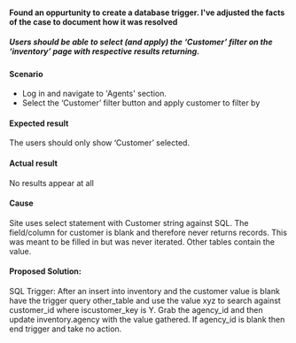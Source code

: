 #### Found an oppurtunity to create a database trigger. I've adjusted the facts of the case to document how it was resolved

##### Users should be able to select (and apply) the ‘Customer’ filter on the ‘inventory’ page with respective results returning. 

#### Scenario
- Log in and navigate to 'Agents' section.
- Select the ‘Customer’ filter button and apply customer to filter by

#### Expected result
The users should only show ‘Customer’ selected.

#### Actual result
No results appear at all

#### Cause

Site uses select statement with Customer string against SQL. The field/column for customer is blank and therefore never returns records. This was meant to be filled in but was never iterated. Other tables contain the value.

#### Proposed Solution: 

SQL Trigger: After an insert into inventory and the customer value is blank have the trigger query other_table and use the value xyz to search against customer_id where iscustomer_key is Y. Grab the agency_id and then update inventory.agency with the value gathered. If agency_id is blank then end trigger and take no action.

